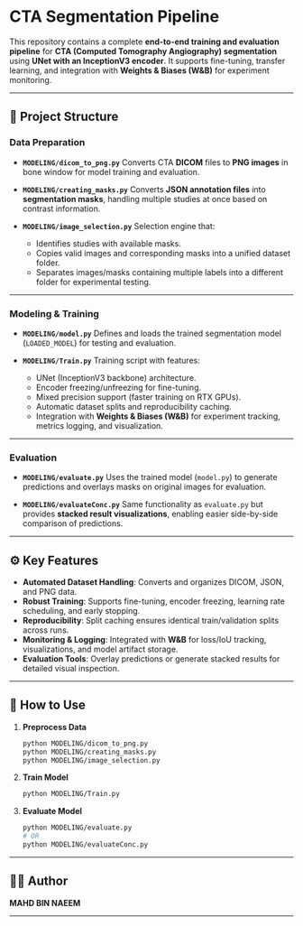 # CTA Segmentation Pipeline

This repository contains a complete **end-to-end training and evaluation pipeline** for **CTA (Computed Tomography Angiography) segmentation** using **UNet with an InceptionV3 encoder**. It supports fine-tuning, transfer learning, and integration with **Weights & Biases (W\&B)** for experiment monitoring.

---

## 📂 Project Structure

### Data Preparation

* **`MODELING/dicom_to_png.py`**
  Converts CTA **DICOM** files to **PNG images** in bone window for model training and evaluation.

* **`MODELING/creating_masks.py`**
  Converts **JSON annotation files** into **segmentation masks**, handling multiple studies at once based on contrast information.

* **`MODELING/image_selection.py`**
  Selection engine that:

  * Identifies studies with available masks.
  * Copies valid images and corresponding masks into a unified dataset folder.
  * Separates images/masks containing multiple labels into a different folder for experimental testing.

---

### Modeling & Training

* **`MODELING/model.py`**
  Defines and loads the trained segmentation model (`LOADED_MODEL`) for testing and evaluation.

* **`MODELING/Train.py`**
  Training script with features:

  * UNet (InceptionV3 backbone) architecture.
  * Encoder freezing/unfreezing for fine-tuning.
  * Mixed precision support (faster training on RTX GPUs).
  * Automatic dataset splits and reproducibility caching.
  * Integration with **Weights & Biases (W\&B)** for experiment tracking, metrics logging, and visualization.

---

### Evaluation

* **`MODELING/evaluate.py`**
  Uses the trained model (`model.py`) to generate predictions and overlays masks on original images for evaluation.

* **`MODELING/evaluateConc.py`**
  Same functionality as `evaluate.py` but provides **stacked result visualizations**, enabling easier side-by-side comparison of predictions.

---

## ⚙️ Key Features

* **Automated Dataset Handling**: Converts and organizes DICOM, JSON, and PNG data.
* **Robust Training**: Supports fine-tuning, encoder freezing, learning rate scheduling, and early stopping.
* **Reproducibility**: Split caching ensures identical train/validation splits across runs.
* **Monitoring & Logging**: Integrated with **W\&B** for loss/IoU tracking, visualizations, and model artifact storage.
* **Evaluation Tools**: Overlay predictions or generate stacked results for detailed visual inspection.

---

## 🚀 How to Use

1. **Preprocess Data**

   ```bash
   python MODELING/dicom_to_png.py
   python MODELING/creating_masks.py
   python MODELING/image_selection.py
   ```

2. **Train Model**

   ```bash
   python MODELING/Train.py
   ```

3. **Evaluate Model**

   ```bash
   python MODELING/evaluate.py
   # OR
   python MODELING/evaluateConc.py
   ```

---

## 🧑‍💻 Author

**MAHD BIN NAEEM**

---
